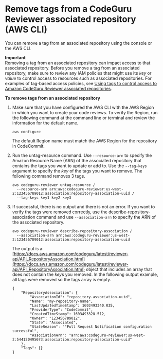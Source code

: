 # Remove tags from a CodeGuru Reviewer associated repository \(AWS CLI\)<a name="how-to-tag-associated-repository-remove-cli"></a>

You can remove a tag from an associated repository using the console or the AWS CLI\.

**Important**  
Removing a tag from an associated repository can impact access to that associated repository\. Before you remove a tag from an associated repository, make sure to review any IAM policies that might use its *key* or *value* to control access to resources such as associated repositories\. For examples of tag\-based access policies, see [Using tags to control access to Amazon CodeGuru Reviewer associated repositories](auth-and-access-control-using-tags.md)\.

**To remove tags from an associated repository**

1. Make sure that you have configured the AWS CLI with the AWS Region in which you want to create your code reviews\. To verify the Region, run the following command at the command line or terminal and review the information for the default name\. 

   ```
   aws configure
   ```

    The default Region name must match the AWS Region for the repository in CodeCommit\. 

1. Run the untag\-resource command\. Use `--resource-arn` to specify the Amazon Resource Name \(ARN\) of the associated repository that contains the tags you want to update or add to\. Use the `--tag-keys` argument to specify the *key* of the tags you want to remove\. The following command removes 3 tags\.

   ```
   aws codeguru-reviewer untag-resource /
     --resource-arn arn:aws:codeguru-reviewer:us-west-2:123456789012:association:repository-association-uuid /
     --tag-keys key1 key2 key3
   ```

1. If successful, there is no output and there is not an error\. If you want to verify the tags were removed correctly, use the describe\-repository\-association command and use `--association-arn` to specify the ARN of the associated repository\.

   ```
   aws codeguru-reviewer describe-repository-association /
     --association-arn arn:aws:codeguru-reviewer:us-west-2:123456789012:association:repository-association-uuid
   ```

   The output is a [https://docs.aws.amazon.com/codeguru/latest/reviewer-api/API_RepositoryAssociation.html](https://docs.aws.amazon.com/codeguru/latest/reviewer-api/API_RepositoryAssociation.html) object that includes an array that does not contain the *key*s you removed\. In the following output example, all tags were removed so the tags array is empty\.

   ```
   {
       "RepositoryAssociation": {
           "AssociationId": "repository-association-uuid",
           "Name": "my-repository-name",
           "LastUpdatedTimeStamp": 1603493340.035,
           "ProviderType": "CodeCommit",
           "CreatedTimeStamp": 1603493328.512,
           "Owner": "123456789012",
           "State": "Associated",
           "StateReason": ""Pull Request Notification configuration successful",
           "AssociationArn": "arn:aws:codeguru-reviewer:us-west-2:544120495673:association:repository-association-uuid"
       },
       "Tags": {}
   }
   ```